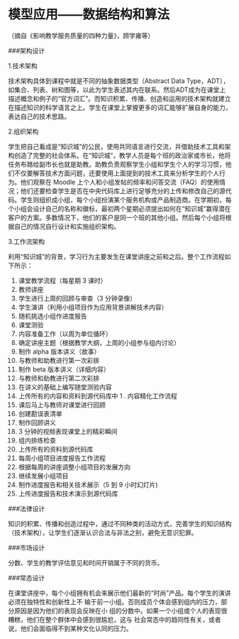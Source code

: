 # 模型应用——数据结构和算法
（摘自《影响教学服务质量的四种力量》，顾学雍等）

###架构设计

1.技术架构

技术架构具体到课程中就是不同的抽象数据类型（Abstract Data Type，ADT），如集合、列表、树和图等，以此为学生表述其内在联系。然后ADT成为在课堂上描述概念和例子的“官方词汇”。而知识积累、传播、创造和运用的技术架构就建立在描述知识的科学语言之上。学生在课堂上掌握更多的词汇能够扩展自身的能力，表达自己的技术思路。

2.组织架构

学生把自己看成是“知识城”的公民，使用共同语言进行交流，并借助技术工具和架构创造了完整的社会体系。在“知识城”，教学人员是每个班的政治家或市长，他将任务布臵给副市长也就是助教。助教负责观察学生小组和学生个人的学习习惯，他们不仅要解答技术方面问题，还要使用上面提到的技术工具来分析学生的个人行为。他们观察在 Moodle 上个人和小组发帖的频率和问答交流（FAQ）的使用情况；他们还要检查学生是否在中央代码库上进行足够充分的上传和修改自己的源代码。学生则组织成小组，每个小组扮演某个服务机构或产品制造商。在学期初，每个小组会设计自己的名称和徽标，最初两个星期必须提出如何在“知识城”赢得潜在客户的方案。多数情况下，他们的客户是同一个班的其他小组。然后每个小组将根据自己的情况自行设计和实施组织架构。


3.工作流架构

利用“知识城”的背景，学习行为主要发生在课堂讲座之前和之后。整个工作流程如下所示：
1. 课堂教学流程（每星期 3 课时）
1. 教师讲座
1. 学生进行上周的回顾与审查（3 分钟录像）
1. 学生演讲（利用小组项目作为应用背景讲解技术内容）
1. 随机挑选小组作进度报告
1. 课堂测验
1. 内容准备工作（以周为单位循环）
1. 确定讲座主题（根据教学大纲，上周的小组参与组内讨论）
1. 制作 alpha 版本讲义（故事）
1. 与教师和助教进行第一次彩排
1. 制作 beta 版本讲义（详细内容）
1. 与教师和助教进行第二次彩排
1. 在讲义的基础上编写随堂测验内容
1. 上传所有的内容和资料到源代码库中
1 . 内容精化工作流程
1. 课后马上与教师对课堂进行回顾
1. 创建勘误表清单
1. 制作回顾讲义
1. 3 分钟的视频表现课堂上的精彩瞬间
1. 组内排练检查
1. 上传所有的资料到源代码库
1. 每周小组项目进度报告工作流程
1. 根据每周的讲座调整小组项目的发展方向
1. 继续发展小组项目
1. 制作进度报告和相关技术展示（5 到 9 小时幻灯片)
1. 上传进度报告和技术演示到源代码库


###法律设计

知识的积累、传播和创造过程中，通过不同种类的活动方式，完善学生的知识结构（技术架构），让学生们逐渐认识合法与非法之别，避免无意识犯罪。

###市场设计

分数、学生的教学评估意见和时间开销属于不同的货币。

###常态设计

在课堂讲座中，每个小组拥有机会来展示他们最新的“时尚”产品。每个学生的演讲必须在独特性和创新性上不
输于前一小组。否则成员个体会感到组内的压力，部分原因是因为他们的表现会反映在小
组的分数中。如果一个小组或个人的表现很糟糕，他们在整个群体中会感到很尴尬，这与
社会常态中的趋同性有关，或者说，他们会面临得不到某种文化认同的压力。



